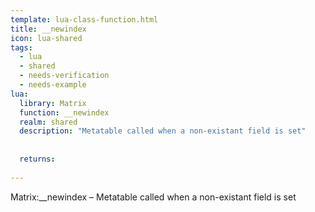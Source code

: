 ```yaml
---
template: lua-class-function.html
title: __newindex
icon: lua-shared
tags:
  - lua
  - shared
  - needs-verification
  - needs-example
lua:
  library: Matrix
  function: __newindex
  realm: shared
  description: "Metatable called when a non-existant field is set"
  
  
  returns:
    
---
```


<div class="lua__search__keywords">
Matrix:__newindex &#x2013; Metatable called when a non-existant field is set
</div>
